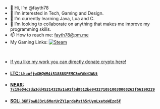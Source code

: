 - 👋 Hi, I’m @fayth78
- 👀 I’m interested in Tech, Gaming and Design.
- 🌱 I’m currently learning Java, Lua and C.
- 💞️ I’m looking to collaborate on anything that makes me improve my programming skills.
- 📫 How to reach me: fayth78@pm.me
- My Gaming Links:
<a href="https://steamcommunity.com/id/fayth78/">![Steam](https://img.shields.io/badge/steam-%23000000.svg?style=for-the-badge&logo=steam&logoColor=white)
<br>


- If you like my work you can directly donate crypto here!
- #### LTC: `LhuufjwXHQWM4i51888SPEMC3mYAkNJWUt`
- #### NEAR: `7c19e04c2da3dd45214328a1a91f5d8812be9432710510038008263f56190229`
- #### SOL: `3KF7pwBJ3rL6MorUrZY1prdePsth5rUymLxetoWEzq5F`



<!---
fayth78/fayth78 is a ✨ special ✨ repository because its `README.md` (this file) appears on your GitHub profile.
You can click the Preview link to take a look at your changes.
--->
